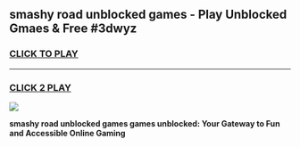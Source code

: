 
## smashy road unblocked games - Play Unblocked Gmaes & Free #3dwyz
<h3>
<a href="https://premium.freeplayer.one?title=smashy_road_unblocked_games&ref=03M">CLICK TO PLAY</a></h3>
<hr>

<h3>
<a href="https://premium.freeplayer.one?title=smashy_road_unblocked_games&ref=03M">CLICK 2 PLAY</a>
  
</h3>

<a href="https://premium.freeplayer.one?title=smashy_road_unblocked_games&ref=03M"><img src="https://clearcache.store/games.png"></a>


**smashy road unblocked games games unblocked: Your Gateway to Fun and Accessible Online Gaming**
